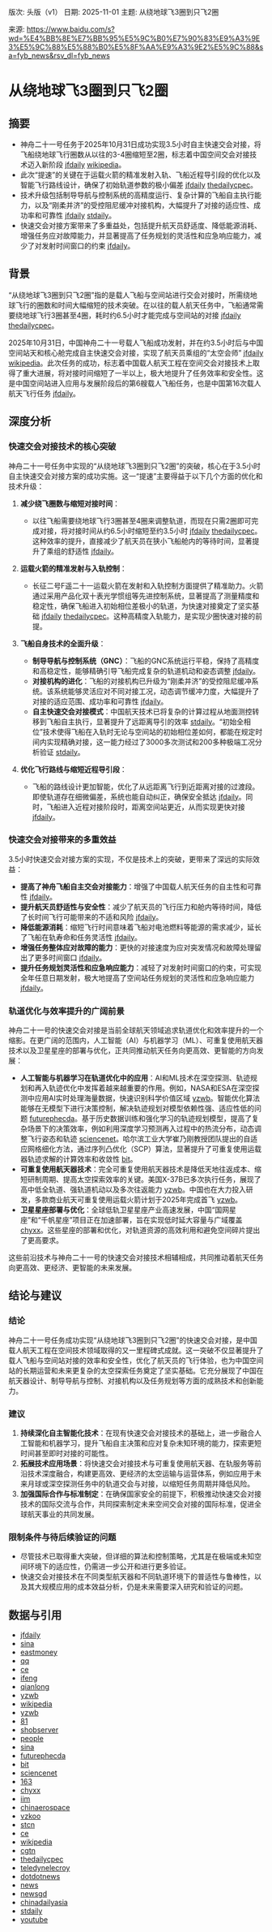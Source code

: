 版次: 头版（v1）
日期: 2025-11-01
主题: 从绕地球飞3圈到只飞2圈

来源: https://www.baidu.com/s?wd=%E4%BB%8E%E7%BB%95%E5%9C%B0%E7%90%83%E9%A3%9E3%E5%9C%88%E5%88%B0%E5%8F%AA%E9%A3%9E2%E5%9C%88&sa=fyb_news&rsv_dl=fyb_news

# 从绕地球飞3圈到只飞2圈

## 摘要
- 神舟二十一号任务于2025年10月31日成功实现3.5小时自主快速交会对接，将飞船绕地球飞行圈数从以往的3-4圈缩短至2圈，标志着中国空间交会对接技术迈入新阶段 [jfdaily](https://vertexaisearch.cloud.google.com/grounding-api-redirect/AUZIYQFNnzRxtyQ7jhU_8NCamV6erB3liR04vl2Hw31sXtV9YlA9lKRxrccbAG2x5SYq7HCQJRGyOp3V9OIjCP8n8CKXDqq7kMaNZA3kLT8FQyj8TMHBH3PK39D4pibLnW05ntA9GURQehBnyw==) [wikipedia](https://vertexaisearch.cloud.google.com/grounding-api-redirect/AUZIYQEL0fS58gs5fjB_LAY0s60JnkepgS_sJ8hs0PZx4kZaSZ5t5gfBjiiUoubrdQEzp6JWtHlRNSQir2ff5vj11Bs_2g0bXOndqzHZGek4e4vwN54EhXR2An5X5iceEy8-_Vq0cLAB)。
- 此次“提速”的关键在于运载火箭的精准发射入轨、飞船近程导引段的优化以及智能飞行路线设计，确保了初始轨道参数的极小偏差 [jfdaily](https://vertexaisearch.cloud.google.com/grounding-api-redirect/AUZIYQFNnzRxtyQ7jhU_8NCamV6erB3liR04vl2Hw31sXtV9YlA9lKRxrccbAG2x5SYq7HCQJRGyOp3V9OIjCP8n8CKXDqq7kMaNZA3kLT8FQyj8TMHBH3PK39D4pibLnW05ntA9GURQehBnyw==) [thedailycpec](https://vertexaisearch.cloud.google.com/grounding-api-redirect/AUZIYQEzHYU7ep_P-GXR-vpMgpfZhBjdVdQKykKxfrfuOzBL5jMaX2-c9GqUVNzJTxU-237GWO855xh9C9myOOjMvLP0nek6yn5wAVNS6sFPfPjaCvH9NlqsZP7RF7T-WkishvgfO6pe_dchHMxPYMFwwbkKff_QlirdvBnKgpT2WqfCBAsWaVhsXBv-wusJ3XSe6CnB6Xib)。
- 技术升级包括制导导航与控制系统的高精度运行、复杂计算的飞船自主执行能力，以及“刚柔并济”的受控阻尼缓冲对接机构，大幅提升了对接的适应性、成功率和可靠性 [jfdaily](https://vertexaisearch.cloud.google.com/grounding-api-redirect/AUZIYQFNnzRxtyQ7jhU_8NCamV6erB3liR04vl2Hw31sXtV9YlA9lKRxrccbAG2x5SYq7HCQJRGyOp3V9OIjCP8n8CKXDqq7kMaNZA3kLT8FQyj8TMHBH3PK39D4pibLnW05ntA9GURQehBnyw==) [stdaily](https://vertexaisearch.cloud.google.com/grounding-api-redirect/AUZIYQGad41CFWCEwc1LZJ52oAqN0Vo0_3g1hF7TMd4-o8jUFBzeo8hv9tkY-0EOK34VsPKqttZX20HGXDN2vxj9dncr3ifjA1Nrf_XLtNwFJgBDR5yERs-s_4z2je0lqhQmaPoP8ruYNtR3FUm9c_3gnboX4SRoFQho1U3x_w_V0w==)。
- 快速交会对接方案带来了多重益处，包括提升航天员舒适度、降低能源消耗、增强任务应对故障能力，并显著提高了任务规划的灵活性和应急响应能力，减少了对发射时间窗口的约束 [jfdaily](https://vertexaisearch.cloud.google.com/grounding-api-redirect/AUZIYQFNnzRxtyQ7jhU_8NCamV6erB3liR04vl2Hw31sXtV9YlA9lKRxrccbAG2x5SYq7HCQJRGyOp3V9OIjCP8n8CKXDqq7kMaNZA3kLT8FQyj8TMHBH3PK39D4pibLnW05ntA9GURQehBnyw==)。

## 背景
“从绕地球飞3圈到只飞2圈”指的是载人飞船与空间站进行交会对接时，所需绕地球飞行的圈数和时间大幅缩短的技术突破。在以往的载人航天任务中，飞船通常需要绕地球飞行3圈甚至4圈，耗时约6.5小时才能完成与空间站的对接 [jfdaily](https://vertexaisearch.cloud.google.com/grounding-api-redirect/AUZIYQFNnzRxtyQ7jhU_8NCamV6erB3liR04vl2Hw31sXtV9YlA9lKRxrccbAG2x5SYq7HCQJRGyOp3V9OIjCP8n8CKXDqq7kMaNZA3kLT8FQyj8TMHBH3PK39D4pibLnW05ntA9GURQehBnyw==) [thedailycpec](https://vertexaisearch.cloud.google.com/grounding-api-redirect/AUZIYQEzHYU7ep_P-GXR-vpMgpfZhBjdVdQKykKxfrfuOzBL5jMaX2-c9GqUVNzJTxU-237GWO855xh9C9myOOjMvLP0nek6yn5wAVNS6sFPfPjaCvH9NlqsZP7RF7T-WkishvgfO6pe_dchHMxPYMFwwbkKff_QlirdvBnKgpT2WqfCBAsWaVhsXBv-wusJ3XSe6CnB6Xib)。

2025年10月31日，中国神舟二十一号载人飞船成功发射，并在约3.5小时后与中国空间站天和核心舱完成自主快速交会对接，实现了航天员乘组的“太空会师” [jfdaily](https://vertexaisearch.cloud.google.com/grounding-api-redirect/AUZIYQFNnzRxtyQ7jhU_8NCamV6erB3liR04vl2Hw31sXtV9YlA9lKRxrccbAG2x5SYq7HCQJRGyOp3V9OIjCP8n8CKXDqq7kMaNZA3kLT8FQyj8TMHBH3PK39D4pibLnW05ntA9GURQehBnyw==) [wikipedia](https://vertexaisearch.cloud.google.com/grounding-api-redirect/AUZIYQEL0fS58gs5fjB_LAY0s60JnkepgS_sJ8hs0PZx4kZaSZ5t5gfBjiiUoubrdQEzp6JWtHlRNSQir2ff5vj11Bs_2g0bXOndqzHZGek4e4vwN54EhXR2An5X5iceEy8-_Vq0cLAB)。此次任务的成功，标志着中国载人航天工程在空间交会对接技术上取得了重大进展，将对接时间缩短了一半以上，极大地提升了任务效率和安全性。这是中国空间站进入应用与发展阶段后的第6艘载人飞船任务，也是中国第16次载人航天飞行任务 [jfdaily](https://vertexaisearch.cloud.google.com/grounding-api-redirect/AUZIYQFNnzRxtyQ7jhU_8NCamV6erB3liR04vl2Hw31sXtV9YlA9lKRxrccbAG2x5SYq7HCQJRGyOp3V9OIjCP8n8CKXDqq7kMaNZA3kLT8FQyj8TMHBH3PK39D4pibLnW05ntA9GURQehBnyw==)。

## 深度分析

### 快速交会对接技术的核心突破
神舟二十一号任务中实现的“从绕地球飞3圈到只飞2圈”的突破，核心在于3.5小时自主快速交会对接方案的成功实施。这一“提速”主要得益于以下几个方面的优化和技术升级：

1.  **减少绕飞圈数与缩短对接时间**：
    *   以往飞船需要绕地球飞行3圈甚至4圈来调整轨道，而现在只需2圈即可完成对接，将对接时间从约6.5小时缩短至约3.5小时 [jfdaily](https://vertexaisearch.cloud.google.com/grounding-api-redirect/AUZIYQFNnzRxtyQ7jhU_8NCamV6erB3liR04vl2Hw31sXtV9YlA9lKRxrccbAG2x5SYq7HCQJRGyOp3V9OIjCP8n8CKXDqq7kMaNZA3kLT8FQyj8TMHBH3PK39D4pibLnW05ntA9GURQehBnyw==) [thedailycpec](https://vertexaisearch.cloud.google.com/grounding-api-redirect/AUZIYQEzHYU7ep_P-GXR-vpMgpfZhBjdVdQKykKxfrfuOzBL5jMaX2-c9GqUVNzJTxU-237GWO855xh9C9myOOjMvLP0nek6yn5wAVNS6sFPfPjaCvH9NlqsZP7RF7T-WkishvgfO6pe_dchHMxPYMFwwbkKff_QlirdvBnKgpT2WqfCBAsWaVhsXBv-wusJ3XSe6CnB6Xib)。这种效率的提升，直接减少了航天员在狭小飞船舱内的等待时间，显著提升了乘组的舒适性 [jfdaily](https://vertexaisearch.cloud.google.com/grounding-api-redirect/AUZIYQFNnzRxtyQ7jhU_8NCamV6erB3liR04vl2Hw31sXtV9YlA9lKRxrccbAG2x5SYq7HCQJRGyOp3V9OIjCP8n8CKXDqq7kMaNZA3kLT8FQyj8TMHBH3PK39D4pibLnW05ntA9GURQehBnyw==)。

2.  **运载火箭的精准发射与入轨控制**：
    *   长征二号F遥二十一运载火箭在发射和入轨控制方面提供了精准助力。火箭通过采用产品化双十表光学惯组等先进控制系统，显著提高了测量精度和稳定性，确保飞船进入初始相位差极小的轨道，为快速对接奠定了坚实基础 [jfdaily](https://vertexaisearch.cloud.google.com/grounding-api-redirect/AUZIYQFNnzRxtyQ7jhU_8NCamV6erB3liR04vl2Hw31sXtV9YlA9lKRxrccbAG2x5SYq7HCQJRGyOp3V9OIjCP8n8CKXDqq7kMaNZA3kLT8FQyj8TMHBH3PK39D4pibLnW05ntA9GURQehBnyw==) [thedailycpec](https://vertexaisearch.cloud.google.com/grounding-api-redirect/AUZIYQEzHYU7ep_P-GXR-vpMgpfZhBjdVdQKykKxfrfuOzBL5jMaX2-c9GqUVNzJTxU-237GWO855xh9C9myOOjMvLP0nek6yn5wAVNS6sFPfPjaCvH9NlqsZP7RF7T-WkishvgfO6pe_dchHMxPYMFwwbkKff_QlirdvBnKgpT2WqfCBAsWaVhsXBv-wusJ3XSe6CnB6Xib)。这种高精度入轨能力，是实现少圈快速对接的前提。

3.  **飞船自身技术的全面升级**：
    *   **制导导航与控制系统（GNC）**：飞船的GNC系统运行平稳，保持了高精度和高稳定性，能够精确引导飞船完成复杂的轨道机动和姿态调整 [jfdaily](https://vertexaisearch.cloud.google.com/grounding-api-redirect/AUZIYQFNnzRxtyQ7jhU_8NCamV6erB3liR04vl2Hw31sXtV9YlA9lKRxrccbAG2x5SYq7HCQJRGyOp3V9OIjCP8n8CKXDqq7kMaNZA3kLT8FQyj8TMHBH3PK39D4pibLnW05ntA9GURQehBnyw==)。
    *   **对接机构的进化**：飞船的对接机构已升级为“刚柔并济”的受控阻尼缓冲系统。该系统能够灵活应对不同对接工况，动态调节缓冲力度，大幅提升了对接的适应范围、成功率和可靠性 [jfdaily](https://vertexaisearch.cloud.google.com/grounding-api-redirect/AUZIYQFNnzRxtyQ7jhU_8NCamV6erB3liR04vl2Hw31sXtV9YlA9lKRxrccbAG2x5SYq7HCQJRGyOp3V9OIjCP8n8CKXDqq7kMaNZA3kLT8FQyj8TMHBH3PK39D4pibLnW05ntA9GURQehBnyw==)。
    *   **自主快速交会对接模式**：中国航天技术已将复杂的计算过程从地面测控转移到飞船自主执行，显著提升了远距离导引的效率 [stdaily](https://vertexaisearch.cloud.google.com/grounding-api-redirect/AUZIYQGad41CFWCEwc1LZJ52oAqN0Vo0_3g1hF7TMd4-o8jUFBzeo8hv9tkY-0EOK34VsPKqttZX20HGXDN2vxj9dncr3ifjA1Nrf_XLtNwFJgBDR5yERs-s_4z2je0lqhQmaPoP8ruYNtR3FUm9c_3gnboX4SRoFQho1U3x_w_V0w==)。“初始全相位”技术使得飞船在入轨时无论与空间站的初始相位差如何，都能在规定时间内实现精确对接，这一能力经过了3000多次测试和200多种极端工况分析验证 [stdaily](https://vertexaisearch.cloud.google.com/grounding-api-redirect/AUZIYQGad41CFWCEwc1LZJ52oAqN0Vo0_3g1hF7TMd4-o8jUFBzeo8hv9tkY-0EOK34VsPKqttZX20HGXDN2vxj9dncr3ifjA1Nrf_XLtNwFJgBDR5yERs-s_4z2je0lqhQmaPoP8ruYNtR3FUm9c_3gnboX4SRoFQho1U3x_w_V0w==)。

4.  **优化飞行路线与缩短近程导引段**：
    *   飞船的路线设计更加智能，优化了从远距离飞行到近距离对接的过渡段。即使轨道存在细微偏差，系统也能自动纠正，确保安全抵达 [jfdaily](https://vertexaisearch.cloud.google.com/grounding-api-redirect/AUZIYQFNnzRxtyQ7jhU_8NCamV6erB3liR04vl2Hw31sXtV9YlA9lKRxrccbAG2x5SYq7HCQJRGyOp3V9OIjCP8n8CKXDqq7kMaNZA3kLT8FQyj8TMHBH3PK39D4pibLnW05ntA9GURQehBnyw==)。同时，飞船进入近程对接阶段时，距离空间站更近，从而实现更快对接 [jfdaily](https://vertexaisearch.cloud.google.com/grounding-api-redirect/AUZIYQFNnzRxtyQ7jhU_8NCamV6erB3liR04vl2Hw31sXtV9YlA9lKRxrccbAG2x5SYq7HCQJRGyOp3V9OIjCP8n8CKXDqq7kMaNZA3kLT8FQyj8TMHBH3PK39D4pibLnW05ntA9GURQehBnyw==)。

### 快速交会对接带来的多重效益
3.5小时快速交会对接方案的实现，不仅是技术上的突破，更带来了深远的实际效益：
*   **提高了神舟飞船自主交会对接能力**：增强了中国载人航天任务的自主性和可靠性 [jfdaily](https://vertexaisearch.cloud.google.com/grounding-api-redirect/AUZIYQFNnzRxtyQ7jhU_8NCamV6erB3liR04vl2Hw31sXtV9YlA9lKRxrccbAG2x5SYq7HCQJRGyOp3V9OIjCP8n8CKXDqq7kMaNZA3kLT8FQyj8TMHBH3PK39D4pibLnW05ntA9GURQehBnyw==)。
*   **提升航天员舒适性与安全性**：减少了航天员的飞行压力和舱内等待时间，降低了长时间飞行可能带来的不适和风险 [jfdaily](https://vertexaisearch.cloud.google.com/grounding-api-redirect/AUZIYQFNnzRxtyQ7jhU_8NCamV6erB3liR04vl2Hw31sXtV9YlA9lKRxrccbAG2x5SYq7HCQJRGyOp3V9OIjCP8n8CKXDqq7kMaNZA3kLT8FQyj8TMHBH3PK39D4pibLnW05ntA9GURQehBnyw==)。
*   **降低能源消耗**：缩短飞行时间意味着飞船对电池燃料等能源的需求减少，延长了飞船在轨寿命和任务灵活性 [jfdaily](https://vertexaisearch.cloud.google.com/grounding-api-redirect/AUZIYQFNnzRxtyQ7jhU_8NCamV6erB3liR04vl2Hw31sXtV9YlA9lKRxrccbAG2x5SYq7HCQJRGyOp3V9OIjCP8n8CKXDqq7kMaNZA3kLT8FQyj8TMHBH3PK39D4pibLnW05ntA9GURQehBnyw==)。
*   **增强任务整体应对故障的能力**：更快的对接速度为应对突发情况和故障处理留出了更多时间窗口 [jfdaily](https://vertexaisearch.cloud.google.com/grounding-api-redirect/AUZIYQFNnzRxtyQ7jhU_8NCamV6erB3liR04vl2Hw31sXtV9YlA9lKRxrccbAG2x5SYq7HCQJRGyOp3V9OIjCP8n8CKXDqq7kMaNZA3kLT8FQyj8TMHBH3PK39D4pibLnW05ntA9GURQehBnyw==)。
*   **提升任务规划灵活性和应急响应能力**：减轻了对发射时间窗口的约束，可实现全年任意日期发射，极大地提高了空间站任务规划的灵活性和应急响应能力 [jfdaily](https://vertexaisearch.cloud.google.com/grounding-api-redirect/AUZIYQFNnzRxtyQ7jhU_8NCamV6erB3liR04vl2Hw31sXtV9YlA9lKRxrccbAG2x5SYq7HCQJRGyOp3V9OIjCP8n8CKXDqq7kMaNZA3kLT8FQyj8TMHBH3PK39D4pibLnW05ntA9GURQehBnyw==)。

### 轨道优化与效率提升的广阔前景
神舟二十一号的快速交会对接是当前全球航天领域追求轨道优化和效率提升的一个缩影。在更广阔的范围内，人工智能（AI）与机器学习（ML）、可重复使用航天器技术以及卫星星座的部署与优化，正共同推动航天任务向更高效、更智能的方向发展：

*   **人工智能与机器学习在轨道优化中的应用**：AI和ML技术在深空探测、轨迹规划和再入轨迹优化中发挥着越来越重要的作用。例如，NASA和ESA在深空探测中应用AI实时处理海量数据，快速识别科学价值区域 [yzwb](https://vertexaisearch.cloud.google.com/grounding-api-redirect/AUZIYQH_hUFgduh4lfgd0Z-Vs-tpULNmHIhxH5Il8V3yBJLoEkI_ysZfOBJWF-3cvl2V166swQPamrUYeQaIOnSpss_w-5yG5e6qyQ1_oyi2H2GPzrQWg6NsEUUMyfRKvETT4jb6GVyb56Mq2vUMhb7PT0FcaSMhSI0=)。智能优化算法能够在无模型下进行决策控制，解决轨迹规划对模型依赖性强、适应性低的问题 [futurephecda](https://vertexaisearch.cloud.google.com/grounding-api-redirect/AUZIYQFrODfwlTJsk-bTTqs6pz8xYXHRquW6XtFv9RYVeic19qLby-up8FI4j0_iUA4ktZ7x2bE80po3j8_ZOtpiKO4tF4Dd6Jcjq_5NHsIzIUWwU9m6XJmtHR73QffAu5X_x-tO)。基于历史数据训练和强化学习的轨迹规划模型，提高了复杂场景下的决策效率，例如利用深度学习预测再入过程中的热流分布，动态调整飞行姿态和轨迹 [sciencenet](https://vertexaisearch.cloud.google.com/grounding-api-redirect/AUZIYQF5RyOHLxmrNFuWHHNw2mOjGiefkSiCkO9n6zNbA1X_818lQuKpnm9jlMOA8SKrZmejgx5NGV_u8YjE9oS8szZQPHtkB51Ja4HrTZ3wwYf0T4Do0WaSOnjCEa1A5ZQJtV-H3yhaI_8Z_i34cKDvLaRqCOB6FDZ5p7Ea8DO0VCpfXtZ6GtFT)。哈尔滨工业大学崔乃刚教授团队提出的自适应网格细化方法，通过序列凸优化（SCP）算法，显著提升了可重复使用运载器轨迹求解的计算效率和收敛性 [bit](https://vertexaisearch.cloud.google.com/grounding-api-redirect/AUZIYQEOtZQ0jmC1I_ikZVmgyfYwsnbfcrNeonnrI0TO2WTgwKq3ZTsJ4HC8OYW_wgo-A5IDTFnJstXVKsa37VqT4FReL2mKndXsfkQ5l37aePllCq-eAZgWJoEk8Xb0Snn1dtmwgCLRKS5pPasJ7txVh7lYrBI2MEgMmw0MVQvMi33zndeSC28SvVsZaPtZ-NuqNffGzgOV-NWxfBH1eA==)。
*   **可重复使用航天器技术**：完全可重复使用航天器技术是降低天地往返成本、缩短研制周期、提高太空探索效率的关键。美国X-37B已多次执行任务，展现了高中低全轨道、强轨道机动以及多次往返能力 [yzwb](https://vertexaisearch.cloud.google.com/grounding-api-redirect/AUZIYQH_hUFgduh4lfgd0Z-Vs-tpULNmHIhxH5Il8V3yBJLoEkI_ysZfOBJWF-3cvl2V166swQPamrUYeQaIOnSpss_w-5yG5e6qyQ1_oyi2H2GPzrQWg6NsEUUMyfRKvETT4jb6GVyb56Mq2vUMhb7PT0FcaSMhSI0=)。中国也在大力投入研发，多款商业航天可重复使用运载火箭计划于2025年完成首飞 [yzwb](https://vertexaisearch.cloud.google.com/grounding-api-redirect/AUZIYQH_hUFgduh4lfgd0Z-Vs-tpULNmHIhxH5Il8V3yBJLoEkI_ysZfOBJWF-3cvl2V166swQPamrUYeQaIOnSpss_w-5yG5e6qyQ1_oyi2H2GPzrQWg6NsEUUMyfRKvETT4jb6GVyb56Mq2vUMhb7PT0FcaSMhSI0=)。
*   **卫星星座部署与优化**：全球低轨卫星星座产业高速发展，中国“国网星座”和“千帆星座”项目正在加速部署，旨在实现低时延大容量与广域覆盖 [chyxx](https://vertexaisearch.cloud.google.com/grounding-api-redirect/AUZIYQEdTzo30A3V4O1T593y5jstN5dJPaxMqMewEk0_1aZU6ggyZ_0C-vgNR3DJhH2OonqyR2xh1sSfLkILukTXWHP2gGLYmVptex5XucNJqEzG5fQjAoCFw8IrL43iKkV-3sP2bEoY)。这些星座的部署和优化，对轨道资源的高效利用和避免空间碎片提出了更高要求。

这些前沿技术与神舟二十一号的快速交会对接技术相辅相成，共同推动着航天任务向更高效、更经济、更智能的未来发展。

## 结论与建议

### 结论
神舟二十一号任务成功实现“从绕地球飞3圈到只飞2圈”的快速交会对接，是中国载人航天工程在空间技术领域取得的又一里程碑式成就。这一突破不仅显著提升了载人飞船与空间站对接的效率和安全性，优化了航天员的飞行体验，也为中国空间站的长期运营和未来更复杂的太空探索任务奠定了坚实基础。它充分展现了中国在航天器设计、制导导航与控制、对接机构以及任务规划等方面的成熟技术和创新能力。

### 建议
1.  **持续深化自主智能化技术**：在现有快速交会对接技术的基础上，进一步融合人工智能和机器学习，提升飞船自主决策和应对复杂未知环境的能力，探索更短时间甚至即时对接的可能性。
2.  **拓展技术应用场景**：将快速交会对接技术与可重复使用航天器、在轨服务等前沿技术深度融合，构建更高效、更经济的太空运输与运营体系，例如应用于未来月球或深空探测任务中的轨道交会与对接，以缩短任务周期并降低风险。
3.  **加强国际合作与标准制定**：在确保国家安全的前提下，积极推动快速交会对接技术的国际交流与合作，共同探索制定未来空间交会对接的国际标准，促进全球航天事业的共同发展。

### 限制条件与待后续验证的问题
*   尽管技术已取得重大突破，但详细的算法和控制策略，尤其是在极端或未知空间环境下的适应性，仍需进一步公开和进行更多验证。
*   快速交会对接技术在不同类型航天器和不同轨道环境下的普适性与鲁棒性，以及其大规模应用的成本效益分析，仍是未来需要深入研究和验证的问题。

## 数据与引用
*   [jfdaily](https://vertexaisearch.cloud.google.com/grounding-api-redirect/AUZIYQFNnzRxtyQ7jhU_8NCamV6erB3liR04vl2Hw31sXtV9YlA9lKRxrccbAG2x5SYq7HCQJRGyOp3V9OIjCP8n8CKXDqq7kMaNZA3kLT8FQyj8TMHBH3PK39D4pibLnW05ntA9GURQehBnyw==)
*   [sina](https://vertexaisearch.cloud.google.com/grounding-api-redirect/AUZIYQHVThEPHNtQPFAvPp2u6rXGTWNQKEVvy4UuraOUd2q9Zp8C-jv7ouSkX4tQLztBbMAjNYMwltQE7BeonKPuge_ZXBbRiFH4qALl-hPPbr-z7hibK9FgCbdjl6P8BTlfciPxzgu0cVjIC93T-26sskGTUXETCVCATyuypbLhehg-Uo7v-Xjv1bfqGCpZyphnAN1A5qhpT14HPny9iFyJh42wiCs=)
*   [eastmoney](https://vertexaisearch.cloud.google.com/grounding-api-redirect/AUZIYQFBsGJkHkwQDL7ctOqzwR9MbVBXhMWIjjw-JTh3yokyplZz4yWKO3TQ4YJtUyttEJSRrQZL0kSX8H5aaUMOJdEKJUargL4nSPbwM3ukJsPFZEJFy6RvY4jRDqFbbqRXnpK3P3H7L5YeIlZ3lXylAd3Uyw==)
*   [qq](https://vertexaisearch.cloud.google.com/grounding-api-redirect/AUZIYQFtNVJO_JEfSjCCt4DF84R8lfDPqTOtkMGZT85FHJgjBLViMAlw3LZrahNKBj_3QHT1H4DGo2gCEbXUmf1q-cqZkpAyRSzUfkwxX52vcqrpwbDJmJRahWGohWOZU4-Z7jvCjaPwprrN3IY=)
*   [ce](https://aisearch.cloud.google.com/id/0-5)
*   [ifeng](https://vertexaisearch.cloud.google.com/grounding-api-redirect/AUZIYQEeman6S4CYj-pMf54XMEvTR-mRfDb8TGQWhSqQpXxO_5AV4cqynYXP_IOVGqGyzLV_lIYUs0o9-BYzIUMJABNxBsV39cuvH6s_bf5ZD-tjgVWH6iM6Bu-iNmL0JKTP)
*   [qianlong](https://vertexaisearch.cloud.google.com/grounding-api-redirect/AUZIYQGqkaGS1HFWTVrjqE4GjgRSdeyQSyNEmvBDdUKBw2ER_XOQvmZp4JEN7TWhno0utaUK8b3HRIL-XRdc-KLuN-M-D9GKpUhRbPgosrwGXo-0NmmRPgoTqfNn7Z4NNl7j9PBKOzxAhjVn8kS-qsA=)
*   [yzwb](https://vertexaisearch.cloud.google.com/grounding-api-redirect/AUZIYQGKLVpDqMv1I3x2I1vIokY6JSfR4yPmJeg105xwxEKTK-MK-uKsirNgHr64M_boNxP9KBf2R6ddciZx4ZOcfcZ6cdgoSAKC1u0ul16il9vDXQ452SstWGgXFj3bSCU0aRbT7V07TTu2xkWUJ9DJKpgaqirWYw==)
*   [wikipedia](https://vertexaisearch.cloud.google.com/grounding-api-redirect/AUZIYQH2Emz6K_EiYvl4pNropygLG7RhNhuwnyJEZuMLexBpU3wBOfE3PVHYE2z0Kef0ID_VFVeg87wkpyhH2Pe9ijmxDPTucfMjbYSbR8WwUCSdYFtGyOTnI0MN3j0ex0yW3b6vw-Pqh5fOfGLbq8k4WbY_8_FZ2vycPyg2TsIuHrkIGDmp6zzSXhgBwgQpd5TXoA==)
*   [yzwb](https://vertexaisearch.cloud.google.com/grounding-api-redirect/AUZIYQH_hUFgduh4lfgd0Z-Vs-tpULNmHIhxH5Il8V3yBJLoEkI_ysZfOBJWF-3cvl2V166swQPamrUYeQaIOnSpss_w-5yG5e6qyQ1_oyi2H2GPzrQWg6NsEUUMyfRKvETT4jb6GVyb56Mq2vUMhb7PT0FcaSMhSI0=)
*   [81](https://vertexaisearch.cloud.google.com/grounding-api-redirect/AUZIYQHB9R63aiioMiO2bfDVOy-uAaYF2ymn_MD_4FgJbnVC9gvdBicZ37t-PWxby2M7mMkCS76sTWIiJXh4Zv6bkwgISiOIPZau7kMWFpIGhPof9OZx6JQKALvqBIRuZCPrfURz3Qc=)
*   [shobserver](https://vertexaisearch.cloud.google.com/grounding-api-redirect/AUZIYQHmwVxbFWnaZgqq_eFQy7Pkaoztitc05cvMHlDSs_JITE6l7_6XDcQhaABK-QRRAkEbpGskJyvVeK_e2sQxxztjMacLz5KKljL5VFdvMWml6xADcqO7sPTYkMJG7h9O0NRXBiWSuTM4Pfr1HjY=)
*   [people](https://vertexaisearch.cloud.google.com/grounding-api-redirect/AUZIYQFY-CqnoOYXdDqtvjtPl0v9rsPtQR2VDHtcHrZUDYd-bHN32f_iYu9f-eIHNqoYLOsKKOtol2RvqxZiTDn8ZAB6erZ2aFL943vUlqWFnyFDIFxQB2FFm6Qs4YEH-rXdWhtrzVNcGNoh9pC-EO02Bsp7B0wMJ-Y_mEI=)
*   [sina](https://vertexaisearch.cloud.google.com/grounding-api-redirect/AUZIYQHheF3eo5Ma0j5og2mdi22u6V1mWMbURzxeFYm9dEtes15rlxRy6mDudDeJCGgaiH22EhR5nj8WxRr0Q3d-Le9w2IqPFZ5OXFnE9YGoSpOBOdx686UY2q-o4E2vvjY5n_Mmr-ms6moqA0rbHwEJYjWc50h8tAvBq8_hXuWgnWb7CoPPitSaqbcCofhcYWKc31fBd0n-iWnbvxvbNK6m65ywE2rq)
*   [futurephecda](https://vertexaisearch.cloud.google.com/grounding-api-redirect/AUZIYQFrODfwlTJsk-bTTqs6pz8xYXHRquW6XtFv9RYVeic19qLby-up8FI4j0_iUA4ktZ7x2bE80po3j8_ZOtpiKO4tF4Dd6Jcjq_5NHsIzIUWwU9m6XJmtHR73QffAu5X_x-tO)
*   [bit](https://vertexaisearch.cloud.google.com/grounding-api-redirect/AUZIYQEOtZQ0jmC1I_ikZVmgyfYwsnbfcrNeonnrI0TO2WTgwKq3ZTsJ4HC8OYW_wgo-A5IDTFnJstXVKsa37VqT4FReL2mKndXsfkQ5l37aePllCq-eAZgWJoEk8Xb0Snn1dtmwgCLRKS5pPasJ7txVh7lYrBI2MEgMmw0MVQvMi33zndeSC28SvVsZaPtZ-NuqNffGzgOV-NWxfBH1eA==)
*   [sciencenet](https://vertexaisearch.cloud.google.com/grounding-api-redirect/AUZIYQF5RyOHLxmrNFuWHHNw2mOjGiefkSiCkO9n6zNbA1X_818lQuKpnm9jlMOA8SKrZmejgx5NGV_u8YjE9oS8szZQPHtkB51Ja4HrTZ3wwYf0T4Do0WaSOnjCEa1A5ZQJtV-H3yhaI_8Z_i34cKDvLaRqCOB6FDZ5p7Ea8DO0VCpfXtZ6GtFT)
*   [163](https://vertexaisearch.cloud.google.com/grounding-api-redirect/AUZIYQEf9rIHDmSyefIO5bQdbHsJ3t6APB3cW9-YtAUVp6Jbm3rG6uZ9TY0FEFBJ5SCIs5I6stbvOs3jCBYKLl1wRf0kU8sTZ8sdnGhkeButKBkU-iglKiWeqbv6_d-kQyhtXqLl2tuwG0yT2lYLeQNCVsA=)
*   [chyxx](https://vertexaisearch.cloud.google.com/grounding-api-redirect/AUZIYQEdTzo30A3V4O1T593y5jstN5dJPaxMqMewEk0_1aZU6ggyZ_0C-vgNR3DJhH2OonqyR2xh1sSfLkILukTXWHP2gGLYmVptex5XucNJqEzG5fQjAoCFw8IrL43iKkV-3sP2bEoY)
*   [iim](https://vertexaisearch.cloud.google.com/grounding-api-redirect/AUZIYQF_djHKWD2Ufgd08ovXUXiAl17elYCnd5GBzublWCI24TmQXQ5IFdd0HeQjphhBfmOsPKPsGAPmzAo8ecJYcEl1II3gYNWDyRRUmQmTIO3RMtBQl0xUS4ZQE1sZzBqUUSKZbahy4LiO6u8=)
*   [chinaerospace](https://vertexaisearch.cloud.google.com/grounding-api-redirect/AUZIYQGF0B7B6p2SWkHcFFlVuaJfkQMt4o5G527AkQ1c2B8H0nKjsfr8gA2UlPScs7VvSY0GVa07qskTzOlsDNO5qV2kXV3CFnp2CB4CIgPLHtcDFyYEliaLsyw4ZeBGtj6KfJowokNYuF1qDGwsrgbbAjAYYCgQ3TRaUI3mfWkQqmtYgxs1-69ACw==)
*   [vzkoo](https://vertexaisearch.cloud.google.com/grounding-api-redirect/AUZIYQHvOaE4CrQzkoeLJIySh_qAaAiUuorLO4hgn4c9XWCCaKnb5D18_OumSn0qvIdR4cnu2SSWmgoI39AUHmf_XEWJqoI3rFqlznF2Fe4jluWgR9qZHi7mRxtBbQuiczuI87SMvgpoat9yp8r4-b1V5fRFkNxV0uv9RG-xc2E=)
*   [stcn](https://vertexaisearch.cloud.google.com/grounding-api-redirect/AUZIYQExpDw6b1nDaUcsy-h0NT0iPfG7YvGFT_DF-8wsxEGJ1zYxiZbUy_YxPJ9EhkQV3eidoRXENu-xyzm54meaMq65W5ii9j-pTFRYjjKOB1hrtTut2hgD-wmm3bXvqqlSRiig0fHt289m9s7Vtw==)
*   [ce](https://vertexaisearch.cloud.google.com/grounding-api-redirect/AUZIYQE9n7W71xV8qEGGlHOBs0_UJX-2BdkrT93nO4vJiNHuWCZI6C7fbI7lol9J0aWffwH_Ck-Ou6E2kVchYAv8VZnSMgaKR35egZicGfjdSzC-MJ3VrM_-t8opGJhlP5ClCQJt4PUw5S5F69E5pty75FMb0w8gD6JUFkF49dc=)
*   [wikipedia](https://vertexaisearch.cloud.google.com/grounding-api-redirect/AUZIYQEL0fS58gs5fjB_LAY0s60JnkepgS_sJ8hs0PZx4kZaSZ5t5gfBjiiUoubrdQEzp6JWtHlRNSQir2ff5vj11Bs_2g0bXOndqzHZGek4e4vwN54EhXR2An5X5iceEy8-_Vq0cLAB)
*   [cgtn](https://vertexaisearch.cloud.google.com/grounding-api-redirect/AUZIYQGXAcqkx4-BTgUZcCLqn-yQG2xzAcMbjiAVaW8e4ZJzH18Y7dTj3Snbpk_BafOMsrK-16aN7t274NOxpWTNgOLujTLDaSgOPaeSenzTRca06k_rlM9gHnAR5ZE_dvziLWjSSRV66W8dYiNkANkKjcJ4GHPqmk74SeO6t7SXfMOj_aG7VcpBJ2ImxdxzGynKVwXHVu41zxrQuKmppt8ITMAUmVwaU0diqkU=)
*   [thedailycpec](https://vertexaisearch.cloud.google.com/grounding-api-redirect/AUZIYQEzHYU7ep_P-GXR-vpMgpfZhBjdVdQKykKxfrfuOzBL5jMaX2-c9GqUVNzJTxU-237GWO855xh9C9myOOjMvLP0nek6yn5wAVNS6sFPfPjaCvH9NlqsZP7RF7T-WkishvgfO6pe_dchHMxPYMFwwbkKff_QlirdvBnKgpT2WqfCBAsWaVhsXBv-wusJ3XSe6CnB6Xib)
*   [teledynelecroy](https://vertexaisearch.cloud.google.com/grounding-api-redirect/AUZIYQEdoa1NHURb6z_4ZyYE6Ly12IuVZsC3lMEFNmcPqX42bsz-6sTgpH_u__8Igd8QAypwgq8-x7m2jChnYBwjeQ1L70PGatgiOkH2AkcUzpAGgTb9RXDAMblk8LNLyBDRNiRkaQLhQ2QW9WoVyKTuM6V8mY_wEHca94jHQBflEPyo-ROLbwzGd0tOQoufG6VOASyGoO9R8QdEIOEsadUPxq-LWXGJVcEKXF7tmmFOXYH2gTGOSJrbdd37t3cCGkL4PJo9AZn9ClBF)
*   [dotdotnews](https://vertexaisearch.cloud.google.com/grounding-api-redirect/AUZIYQHs7WDD9BbDumBE_I4O85PTMTH9Cu_Y5-vCPfOalUwF0O-_PuTGaJhYHubcKeMdQ0UHiSC5bc0fEvXHlCOB_OHGVJibLYxsOjmtap8YWejsKCguOtmdZCgjfhv7v7xysdiLWHNFisyIHSlogNcfHcIKaM1PozInf7RC-JUE8RgSWSJhXWSG)
*   [news](https://vertexaisearch.cloud.google.com/grounding-api-redirect/AUZIYQFaXzzbt7G6bIQJkNaDY9-QCy4Y2hk110crz_3Qr-3vorAfX-vPEi98QJm8L1MEUvCxaiFoPR6aDTNPNRlGe4C9cr4Qih6Zq2EGkboXH2Gy59E1fnqZt6r711FDftqgdHY9wzHKqNL_HmaHdTnoDCox49I8UH-MwaKETqFVwlsxKwF-SA==)
*   [newsgd](https://vertexaisearch.cloud.google.com/grounding-api-redirect/AUZIYQGq2V_vWNEQ9SxOmxfZ0PGayBECK3eXvzuzalsN7ByWwcpF00keKrMX5BGLmOUI6WfcnTX0V0xkSTQsHbBp71sjj8MMTO7QlYX5AVhyJqnnDYEf1gdjLl2VbtCksORsVwg6b0tLZCmLiTrnDiQX_A1OQYY=)
*   [chinadailyasia](https://vertexaisearch.cloud.google.com/grounding-api-redirect/AUZIYQHzTdJMjC04CA1Vjw3tD9EVFgOOi8H0vVss-DUcNpRlO2zLr9LWjPTm6RweALM21StHg1ICInDaeT43yEUAccNIY9MDryRq0wTmsoI2D_yQUHUKsmlBFZ0jMz_S1YPJOaXO87QiqdZziw==)
*   [stdaily](https://vertexaisearch.cloud.google.com/grounding-api-redirect/AUZIYQGad41CFWCEwc1LZJ52oAqN0Vo0_3g1hF7TMd4-o8jUFBzeo8hv9tkY-0EOK34VsPKqttZX20HGXDN2vxj9dncr3ifjA1Nrf_XLtNwFJgBDR5yERs-s_4z2je0lqhQmaPoP8ruYNtR3FUm9c_3gnboX4SRoFQho1U3x_w_V0w==)
*   [youtube](https://vertexaisearch.cloud.google.com/grounding-api-redirect/AUZIYQHk9-9JsjKbr5x69ZLZ0nPfo0JRRNK3B1JduHfBjkv5_kcX9oz8EJhtRaKjF7YfTq3y2sGGBxrDWS9j7SynUdz3Q9KYNN3WzKK_apeKtpA7GRFHCHjhfaySTEJCdg0BXuITYmnv9lE=)